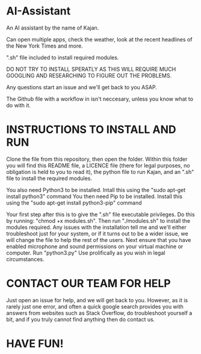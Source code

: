 # AI-Assistant
An AI assistant by the name of Kajan. 

Can open multiple apps, check the weather, look at the recent headlines of the New York Times and more.

".sh" file included to install required modules. 

DO NOT TRY TO INSTALL SPERATLY AS THIS WILL REQUIRE MUCH GOOGLING AND RESEARCHING TO FIGURE OUT THE PROBLEMS. 

Any questions start an issue and we'll get back to you ASAP.

The Github file with a workflow in isn't neccesary, unless you know what to do with it.


# INSTRUCTIONS TO INSTALL AND RUN

Clone the file from this repository, then open the folder. Within this folder you will find this README file, a LICENCE file (there for legal purposes, no obligation is held to you to read it), the python file to run Kajan, and an ".sh" file to install the required modules.

You also need Python3 to be installed. Intall this using the "sudo apt-get install python3" command
You then need Pip to be installed. Install this using the "sudo apt-get install python3-pip" command

Your first step after this is to give the ".sh" file executable privileges. Do this by running: "chmod +x modules.sh". 
Then run "./modules.sh" to install the modules required. Any issues with the installation tell me and we'll either troubleshoot just for your system, or if it turns out to be a wider issue, we will change the file to help the rest of the users.
Next ensure that you have enabled microphone and sound permissions on your virtual machine or computer.
Run "python3.py"
Use prolifically as you wish in legal circumstances.

# CONTACT OUR TEAM FOR HELP
Just open an issue for help, and we will get back to you. However, as it is rarely just one error, and often a quick google search provides you with answers from websites such as Stack Overflow, do troubleshoot yourself a bit, and if you truly cannot find anything then do contact us.

# HAVE FUN!

